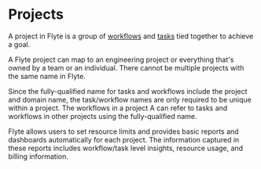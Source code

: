 # Projects

A project in Flyte is a group of [workflows](../../workflows) and [tasks](../../tasks) tied together to achieve a goal.

A Flyte project can map to an engineering project or everything that's owned by a team or an individual. There cannot be multiple projects with the same name in Flyte.

Since the fully-qualified name for tasks and workflows include the project and domain name, the task/workflow names are only required to be unique within a project. The workflows in a project A can refer to tasks and workflows in other projects using the fully-qualified name.

Flyte allows users to set resource limits and provides basic reports and dashboards automatically for each project. The information captured in these reports includes workflow/task level insights, resource usage, and billing information.